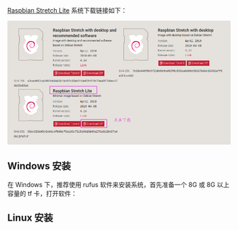 [Raspbian Stretch Lite](https://www.raspberrypi.org/downloads/raspbian/) 系统下载链接如下：

![0](./pic/raspberrypi/0.png)



## Windows 安装

在 Windows 下，推荐使用 rufus 软件来安装系统，首先准备一个 8G 或 8G 以上容量的 tf 卡，打开软件：



## Linux 安装


